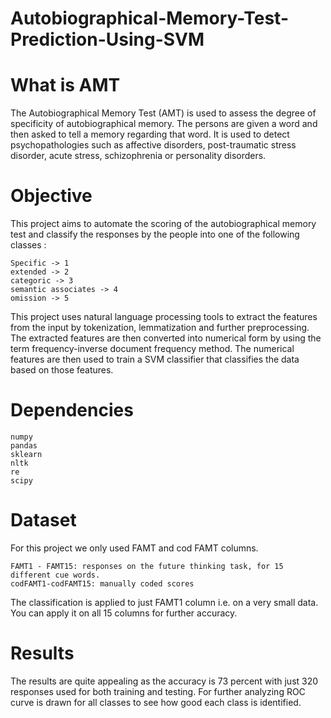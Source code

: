 # Autobiographical-Memory-Test-Prediction-Using-SVM

# What is AMT

The Autobiographical Memory Test (AMT) is used to assess the degree of specificity of autobiographical memory. The 
persons are given a word and then asked to tell a memory regarding that word. It is used to detect psychopathologies 
such as affective disorders, post-traumatic stress disorder, acute stress, schizophrenia or personality disorders.


# Objective

This project aims to automate the scoring of the autobiographical memory test and classify the responses by the people 
into one of the following classes :

	Specific -> 1
	extended -> 2
	categoric -> 3
	semantic associates -> 4
	omission -> 5

This project uses natural language processing tools to extract the features from the input by tokenization, lemmatization 
and further preprocessing. The extracted features are then converted into numerical form by using the 
term frequency-inverse document frequency method. The numerical features are then used to train a SVM classifier 
that classifies the data based on those features. 

# Dependencies

	numpy
	pandas
	sklearn
	nltk
	re
	scipy

# Dataset

For this project we only used FAMT and cod FAMT columns.	

	FAMT1 - FAMT15: responses on the future thinking task, for 15 different cue words. 
	codFAMT1-codFAMT15: manually coded scores

The classification is applied to just FAMT1 column i.e. on a very small data. You can apply it on all 15 columns for further accuracy.

# Results

The results are quite appealing as the accuracy is 73 percent with just 320 responses used for both training and testing. 
For further analyzing ROC curve is drawn for all classes to see how good each class is identified.
